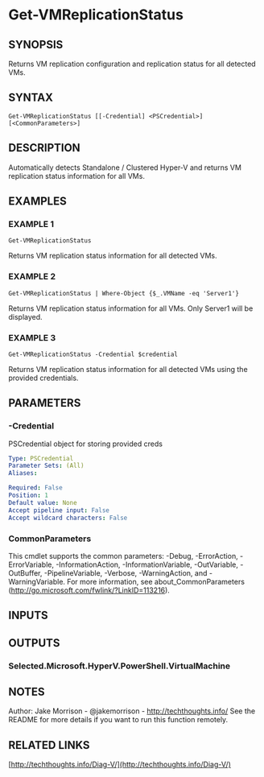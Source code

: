 ﻿---
external help file: Diag-V-help.xml
Module Name: Diag-V
online version: http://techthoughts.info/Diag-V/
schema: 2.0.0
---

# Get-VMReplicationStatus

## SYNOPSIS
Returns VM replication configuration and replication status for all detected VMs.

## SYNTAX

```
Get-VMReplicationStatus [[-Credential] <PSCredential>] [<CommonParameters>]
```

## DESCRIPTION
Automatically detects Standalone / Clustered Hyper-V and returns VM replication status information for all VMs.

## EXAMPLES

### EXAMPLE 1
```
Get-VMReplicationStatus
```

Returns VM replication status information for all detected VMs.

### EXAMPLE 2
```
Get-VMReplicationStatus | Where-Object {$_.VMName -eq 'Server1'}
```

Returns VM replication status information for all VMs.
Only Server1 will be displayed.

### EXAMPLE 3
```
Get-VMReplicationStatus -Credential $credential
```

Returns VM replication status information for all detected VMs using the provided credentials.

## PARAMETERS

### -Credential
PSCredential object for storing provided creds

```yaml
Type: PSCredential
Parameter Sets: (All)
Aliases:

Required: False
Position: 1
Default value: None
Accept pipeline input: False
Accept wildcard characters: False
```

### CommonParameters
This cmdlet supports the common parameters: -Debug, -ErrorAction, -ErrorVariable, -InformationAction, -InformationVariable, -OutVariable, -OutBuffer, -PipelineVariable, -Verbose, -WarningAction, and -WarningVariable.
For more information, see about_CommonParameters (http://go.microsoft.com/fwlink/?LinkID=113216).

## INPUTS

## OUTPUTS

### Selected.Microsoft.HyperV.PowerShell.VirtualMachine
## NOTES
Author: Jake Morrison - @jakemorrison - http://techthoughts.info/
See the README for more details if you want to run this function remotely.

## RELATED LINKS

[http://techthoughts.info/Diag-V/](http://techthoughts.info/Diag-V/)



